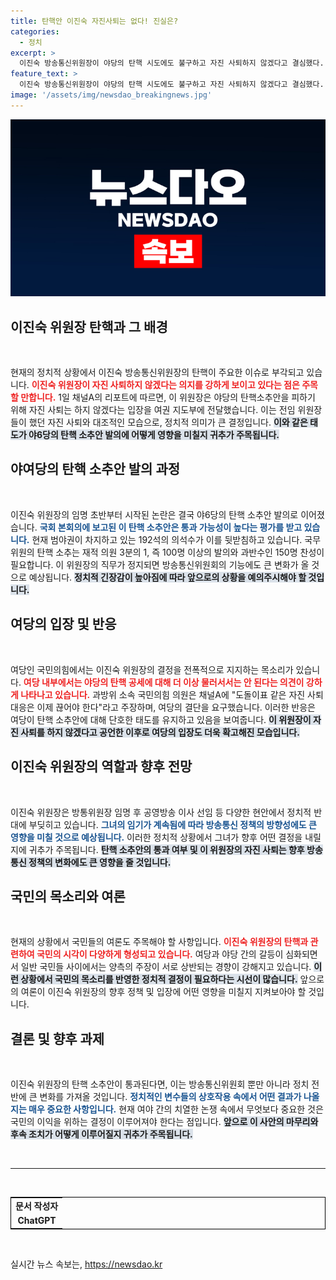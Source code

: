 ```yaml
---
title: 탄핵안 이진숙 자진사퇴는 없다! 진실은?
categories:
  - 정치
excerpt: >
  이진숙 방송통신위원장이 야당의 탄핵 시도에도 불구하고 자진 사퇴하지 않겠다고 결심했다. 여당의 지지를 받으며 헌재에 공정성을 요구하겠다는 그녀의 선택은 국회에서 큰 파장을 일으키고 있다. 과연 이 결정이 그녀의 운명을 어떻게 바꿀지 주목된다.
feature_text: >
  이진숙 방송통신위원장이 야당의 탄핵 시도에도 불구하고 자진 사퇴하지 않겠다고 결심했다. 여당의 지지를 받으며 헌재에 공정성을 요구하겠다는 그녀의 선택은 국회에서 큰 파장을 일으키고 있다. 과연 이 결정이 그녀의 운명을 어떻게 바꿀지 주목된다.
image: '/assets/img/newsdao_breakingnews.jpg'
---
```


<p><img src="/assets/img/newsdao_breakingnews.jpg" alt="koreaapp 속보" /></p>

<h2 data-ke-size="size26">이진숙 위원장 탄핵과 그 배경</h2>

<p data-ke-size="size16">&nbsp;</p>

<p>현재의 정치적 상황에서 이진숙 방송통신위원장의 탄핵이 주요한 이슈로 부각되고 있습니다. <b><span style="color: #ee2323;">이진숙 위원장이 자진 사퇴하지 않겠다는 의지를 강하게 보이고 있다는 점은 주목할 만합니다.</span></b> 1일 채널A의 리포트에 따르면, 이 위원장은 야당의 탄핵소추안을 피하기 위해 자진 사퇴는 하지 않겠다는 입장을 여권 지도부에 전달했습니다. 이는 전임 위원장들이 했던 자진 사퇴와 대조적인 모습으로, 정치적 의미가 큰 결정입니다. <b><span style="background-color: #21538527;">이와 같은 태도가 야6당의 탄핵 소추안 발의에 어떻게 영향을 미칠지 귀추가 주목됩니다.</span></b></p>

<h2 data-ke-size="size26">야여당의 탄핵 소추안 발의 과정</h2>

<p data-ke-size="size16">&nbsp;</p>

<p>이진숙 위원장의 임명 초반부터 시작된 논란은 결국 야6당의 탄핵 소추안 발의로 이어졌습니다. <b><span style="color: #1a5490;">국회 본회의에 보고된 이 탄핵 소추안은 통과 가능성이 높다는 평가를 받고 있습니다.</span></b> 현재 범야권이 차지하고 있는 192석의 의석수가 이를 뒷받침하고 있습니다. 국무위원의 탄핵 소추는 재적 의원 3분의 1, 즉 100명 이상의 발의와 과반수인 150명 찬성이 필요합니다. 이 위원장의 직무가 정지되면 방송통신위원회의 기능에도 큰 변화가 올 것으로 예상됩니다. <b><span style="background-color: #21538527;">정치적 긴장감이 높아짐에 따라 앞으로의 상황을 예의주시해야 할 것입니다.</span></b></p>

<h2 data-ke-size="size26">여당의 입장 및 반응</h2>

<p data-ke-size="size16">&nbsp;</p>

<p>여당인 국민의힘에서는 이진숙 위원장의 결정을 전폭적으로 지지하는 목소리가 있습니다. <b><span style="color: #ee2323;">여당 내부에서는 야당의 탄핵 공세에 대해 더 이상 물러서서는 안 된다는 의견이 강하게 나타나고 있습니다.</span></b> 과방위 소속 국민의힘 의원은 채널A에 "도돌이표 같은 자진 사퇴 대응은 이제 끊어야 한다"라고 주장하며, 여당의 결단을 요구했습니다. 이러한 반응은 여당이 탄핵 소추안에 대해 단호한 태도를 유지하고 있음을 보여줍니다. <b><span style="background-color: #21538527;">이 위원장이 자진 사퇴를 하지 않겠다고 공언한 이후로 여당의 입장도 더욱 확고해진 모습입니다.</span></b></p>

<h2 data-ke-size="size26">이진숙 위원장의 역할과 향후 전망</h2>

<p data-ke-size="size16">&nbsp;</p>

<p>이진숙 위원장은 방통위원장 임명 후 공영방송 이사 선임 등 다양한 현안에서 정치적 반대에 부딪히고 있습니다. <b><span style="color: #1a5490;">그녀의 임기가 계속됨에 따라 방송통신 정책의 방향성에도 큰 영향을 미칠 것으로 예상됩니다.</span></b> 이러한 정치적 상황에서 그녀가 향후 어떤 결정을 내릴지에 귀추가 주목됩니다. <b><span style="background-color: #21538527;">탄핵 소추안의 통과 여부 및 이 위원장의 자진 사퇴는 향후 방송통신 정책의 변화에도 큰 영향을 줄 것입니다.</span></b></p>

<h2 data-ke-size="size26">국민의 목소리와 여론</h2>

<p data-ke-size="size16">&nbsp;</p>

<p>현재의 상황에서 국민들의 여론도 주목해야 할 사항입니다. <b><span style="color: #ee2323;">이진숙 위원장의 탄핵과 관련하여 국민의 시각이 다양하게 형성되고 있습니다.</span></b> 여당과 야당 간의 갈등이 심화되면서 일반 국민들 사이에서는 양측의 주장이 서로 상반되는 경향이 강해지고 있습니다. <b><span style="background-color: #21538527;">이런 상황에서 국민의 목소리를 반영한 정치적 결정이 필요하다는 시선이 많습니다.</span></b> 앞으로의 여론이 이진숙 위원장의 향후 정책 및 입장에 어떤 영향을 미칠지 지켜보아야 할 것입니다.</p>

<h2 data-ke-size="size26">결론 및 향후 과제</h2>

<p data-ke-size="size16">&nbsp;</p>

<p>이진숙 위원장의 탄핵 소추안이 통과된다면, 이는 방송통신위원회 뿐만 아니라 정치 전반에 큰 변화를 가져올 것입니다. <b><span style="color: #1a5490;">정치적인 변수들의 상호작용 속에서 어떤 결과가 나올지는 매우 중요한 사항입니다.</span></b> 현재 여야 간의 치열한 논쟁 속에서 무엇보다 중요한 것은 국민의 이익을 위하는 결정이 이루어져야 한다는 점입니다. <b><span style="background-color: #21538527;">앞으로 이 사안의 마무리와 후속 조치가 어떻게 이루어질지 귀추가 주목됩니다.</span></b></p>

<p data-ke-size="size16">&nbsp;</p>

<hr />

<p data-ke-size="size16">&nbsp;</p>

<table style="width:100%; border:1px solid black;">
    <tr><td style="text-align: center; height: 17px;"><b>문서 작성자</b></td></tr>
    <tr>
        <td style="text-align: center; height: 17px;"><b>ChatGPT</b></td>
    </tr>
</table>

<p data-ke-size="size16">&nbsp;</p>
실시간 뉴스 속보는, <a href="https://newsdao.kr" rel="dofollow">https://newsdao.kr</a>



